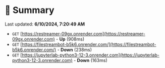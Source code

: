 # 📖 Summary
Last updated: **6/10/2024, 7:20:49 AM**

- `GET` [https://restreamer-09gx.onrender.com](https://restreamer-09gx.onrender.com) - **Up** (908ms)
- `GET` [https://filestreambot-b5k6.onrender.com/](https://filestreambot-b5k6.onrender.com/) - **Down** (238ms)
- `GET` [https://jupyterlab-python3-12-3.onrender.com](https://jupyterlab-python3-12-3.onrender.com) - **Down** (163ms)
